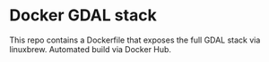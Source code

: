 # Docker GDAL stack

This repo contains a Dockerfile that exposes the full GDAL stack via linuxbrew. Automated build via Docker Hub.